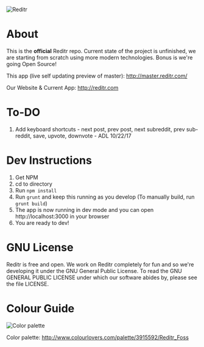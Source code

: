 ![Reditr](http://i.imgur.com/4euH4KX.png)

# About
This is the **official** Reditr repo. Current state of the project is unfinished, we are starting from scratch using more modern technologies. Bonus is we're going Open Source!

This app (live self updating preview of master): http://master.reditr.com/

Our Website & Current App: http://reditr.com

# To-DO
1. Add keyboard shortcuts - next post, prev post, next subreddit, prev sub-reddit, save, upvote, downvote - ADL 10/22/17

# Dev Instructions
1. Get NPM
2. cd to directory
3. Run ``npm install``
4. Run ``grunt`` and keep this running as you develop (To manually build, run ``grunt build``)
7. The app is now running in dev mode and you can open http://localhost:3000 in your browser
5. You are ready to dev!

# GNU License
Reditr is free and open. We work on Reditr completely for fun and so we're developing it under the GNU General Public License. To read the GNU GENERAL PUBLIC LICENSE under which our software abides by, please see the file LICENSE.

# Colour Guide
![Color palette](https://dl.dropboxusercontent.com/s/j9r547mygvm6qm3/Screenshot%202015-10-31%2013.53.03.png?dl=0)

Color palette: http://www.colourlovers.com/palette/3915592/Reditr_Foss
